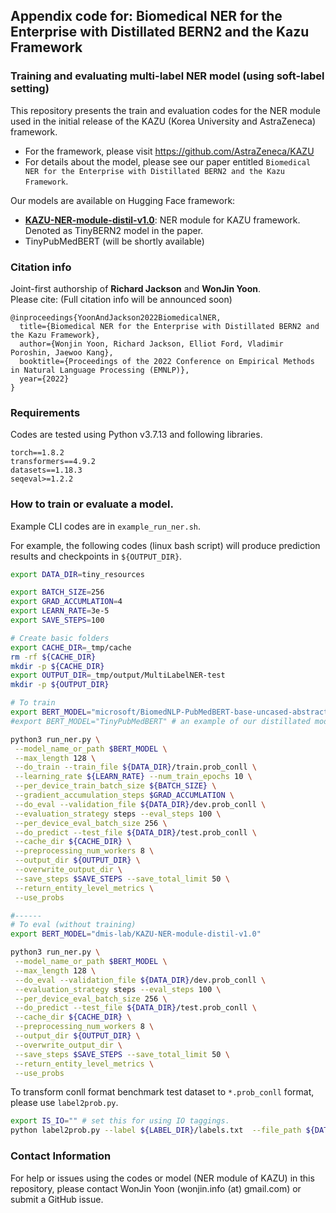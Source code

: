 ## Appendix code for: Biomedical NER for the Enterprise with Distillated BERN2 and the Kazu Framework
### Training and evaluating multi-label NER model (using soft-label setting) 

This repository presents the train and evaluation codes for the NER module used in the initial release of the KAZU (Korea University and AstraZeneca) framework.
* For the framework, please visit https://github.com/AstraZeneca/KAZU
* For details about the model, please see our paper entitled `Biomedical NER for the Enterprise with Distillated BERN2 and the Kazu Framework`.

Our models are available on Hugging Face framework: 
* [**KAZU-NER-module-distil-v1.0**](https://huggingface.co/dmis-lab/KAZU-NER-module-distil-v1.0): NER module for KAZU framework. Denoted as TinyBERN2 model in the paper. 
* TinyPubMedBERT (will be shortly available)



### Citation info
Joint-first authorship of **Richard Jackson** and **WonJin Yoon**.
<br>Please cite: (Full citation info will be announced soon)
```
@inproceedings{YoonAndJackson2022BiomedicalNER,
  title={Biomedical NER for the Enterprise with Distillated BERN2 and the Kazu Framework},
  author={Wonjin Yoon, Richard Jackson, Elliot Ford, Vladimir Poroshin, Jaewoo Kang},
  booktitle={Proceedings of the 2022 Conference on Empirical Methods in Natural Language Processing (EMNLP)},
  year={2022}
}
```

### Requirements

Codes are tested using Python v3.7.13 and following libraries.
```
torch==1.8.2
transformers==4.9.2
datasets==1.18.3
seqeval>=1.2.2
```

### How to train or evaluate a model.
Example CLI codes are in `example_run_ner.sh`.

For example, the following codes (linux bash script) will produce prediction results and checkpoints in `${OUTPUT_DIR}`.
```bash
export DATA_DIR=tiny_resources

export BATCH_SIZE=256
export GRAD_ACCUMLATION=4 
export LEARN_RATE=3e-5
export SAVE_STEPS=100

# Create basic folders
export CACHE_DIR=_tmp/cache
rm -rf ${CACHE_DIR}
mkdir -p ${CACHE_DIR}
export OUTPUT_DIR=_tmp/output/MultiLabelNER-test
mkdir -p ${OUTPUT_DIR}

# To train
export BERT_MODEL="microsoft/BiomedNLP-PubMedBERT-base-uncased-abstract" # or one of our distillated models
#export BERT_MODEL="TinyPubMedBERT" # an example of our distillated model

python3 run_ner.py \
 --model_name_or_path $BERT_MODEL \
 --max_length 128 \
 --do_train --train_file ${DATA_DIR}/train.prob_conll \
 --learning_rate ${LEARN_RATE} --num_train_epochs 10 \
 --per_device_train_batch_size ${BATCH_SIZE} \
 --gradient_accumulation_steps $GRAD_ACCUMLATION \
 --do_eval --validation_file ${DATA_DIR}/dev.prob_conll \
 --evaluation_strategy steps --eval_steps 100 \
 --per_device_eval_batch_size 256 \
 --do_predict --test_file ${DATA_DIR}/test.prob_conll \
 --cache_dir ${CACHE_DIR} \
 --preprocessing_num_workers 8 \
 --output_dir ${OUTPUT_DIR} \
 --overwrite_output_dir \
 --save_steps $SAVE_STEPS --save_total_limit 50 \
 --return_entity_level_metrics \
 --use_probs

#------
# To eval (without training)
export BERT_MODEL="dmis-lab/KAZU-NER-module-distil-v1.0"

python3 run_ner.py \
 --model_name_or_path $BERT_MODEL \
 --max_length 128 \
 --do_eval --validation_file ${DATA_DIR}/dev.prob_conll \
 --evaluation_strategy steps --eval_steps 100 \
 --per_device_eval_batch_size 256 \
 --do_predict --test_file ${DATA_DIR}/test.prob_conll \
 --cache_dir ${CACHE_DIR} \
 --preprocessing_num_workers 8 \
 --output_dir ${OUTPUT_DIR} \
 --overwrite_output_dir \
 --save_steps $SAVE_STEPS --save_total_limit 50 \
 --return_entity_level_metrics \
 --use_probs
```

To transform conll format benchmark test dataset to `*.prob_conll` format, please use `label2prob.py`.
```bash
export IS_IO="" # set this for using IO taggings.
python label2prob.py --label ${LABEL_DIR}/labels.txt  --file_path ${DATA_DIR}/test.txt --output_path ${DATA_DIR}/test.prob_conll ${IS_IO}
```


### Contact Information
For help or issues using the codes or model (NER module of KAZU) in this repository, please contact WonJin Yoon (wonjin.info (at) gmail.com) or submit a GitHub issue.

